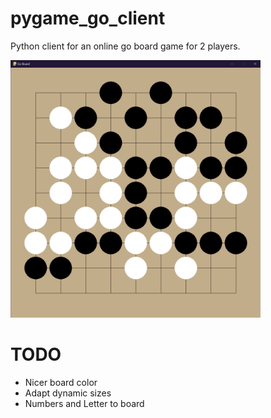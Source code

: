 # pygame_go_client
Python client for an online go board game for 2 players. 

<img src="doc/go.PNG" alt="drawing" width="400"/>


# TODO 
- Nicer board color
- Adapt dynamic sizes
- Numbers and Letter to board 